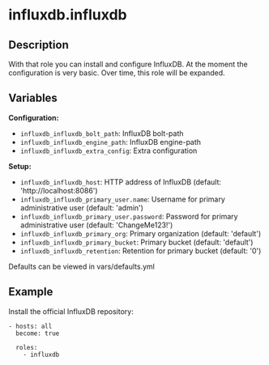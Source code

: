 # influxdb.influxdb

## Description

With that role you can install and configure InfluxDB.
At the moment the configuration is very basic. Over time, this role will be expanded.

## Variables

**Configuration:**
* `influxdb_influxdb_bolt_path`: InfluxDB bolt-path
* `influxdb_influxdb_engine_path`: InfluxDB engine-path
* `influxdb_influxdb_extra_config`: Extra configuration

**Setup:**
* `influxdb_influxdb_host`: HTTP address of InfluxDB (default: 'http://localhost:8086')
* `influxdb_influxdb_primary_user.name`: Username for primary administrative user (default: 'admin')
* `influxdb_influxdb_primary_user.password`: Password for primary administrative user (default: 'ChangeMe123!')
* `influxdb_influxdb_primary_org`: Primary organization (default: 'default')
* `influxdb_influxdb_primary_bucket`: Primary bucket (default: 'default')
* `influxdb_influxdb_retention`: Retention for primary bucket (default: '0')

Defaults can be viewed in vars/defaults.yml

## Example

Install the official InfluxDB repository:
```
- hosts: all
  become: true

  roles:
    - influxdb
```